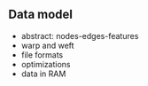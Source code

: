 ## Data model

*   abstract: nodes-edges-features
*   warp and weft
*   file formats
*   optimizations
*   data in RAM
